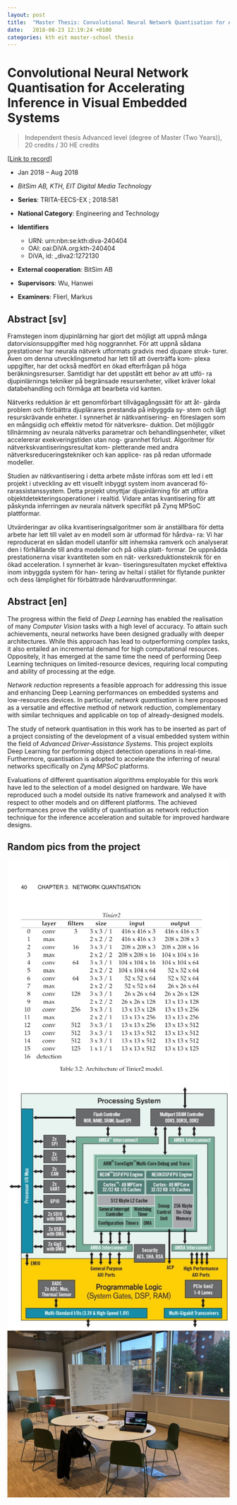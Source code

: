 ```yaml
---
layout: post
title:  "Master Thesis: Convolutional Neural Network Quantisation for Accelerating Inference in Visual Embedded Systems"
date:   2018-08-23 12:19:24 +0100
categories: kth eit master-school thesis
---
```

# Convolutional Neural Network Quantisation for Accelerating Inference in Visual Embedded Systems
> Independent thesis Advanced level (degree of Master (Two Years)), 20 credits / 30 HE credits

[[Link to record](http://urn.kb.se/resolve?urn=urn:nbn:se:kth:diva-240404)]

* Jan 2018 – Aug 2018
* _BitSim AB, KTH, EIT Digital Media Technology_ 
 


* **Series**: TRITA-EECS-EX ; 2018:581
* **National Category**: Engineering and Technology
* **Identifiers**
    * URN: urn:nbn:se:kth:diva-240404
    * OAI: oai:DiVA.org:kth-240404
    * DiVA, id: _diva2:1272130
* **External cooperation**: BitSim AB
* **Supervisors**: Wu, Hanwei
* **Examiners**: Flierl, Markus


## Abstract [sv]
Framstegen inom djupinlärning har gjort det möjligt att uppnå många datorvisionsuppgifter med hög noggrannhet. För att uppnå sådana prestationer har neurala nätverk utformats gradvis med djupare struk- turer. Även om denna utvecklingsmetod har lett till att överträffa kom- plexa uppgifter, har det också medfört en ökad efterfrågan på höga beräkningsresurser. Samtidigt har det uppstått ett behor av att utfö- ra djupinlärnings tekniker på begränsade resursenheter, vilket kräver lokal databehandling och förmåga att bearbeta vid kanten.

Nätverks reduktion är ett genomförbart tillvägagångssätt för att åt- gärda problem och förbättra djuplärares prestanda på inbyggda sy- stem och lågt resurskrävande enheter. I synnerhet är nätkvantisering- en föreslagen som en mångsidig och effektiv metod för nätverksre- duktion. Det möjliggör tillnärmning av neurala nätverks parametrar och behandlingsenheter, vilket accelererar exekveringstiden utan nog- grannhet förlust. Algoritmer för nätverkskvantiseringsresultat kom- pletterande med andra nätverksreduceringstekniker och kan applice- ras på redan utformade modeller.

Studien av nätkvantisering i detta arbete måste införas som ett led i ett projekt i utveckling av ett visuellt inbyggt system inom avancerad fö- rarassistanssystem. Detta projekt utnyttjar djupinlärning för att utföra objektdetekteringsoperationer i realtid. Vidare antas kvantisering för att påskynda inferringen av neurala nätverk specifikt på Zynq MPSoC plattformar.

Utvärderingar av olika kvantiseringsalgoritmer som är anställbara för detta arbete har lett till valet av en modell som är utformad för hårdva- ra: Vi har reproducerat en sådan modell utanför sitt inhemska ramverk och analyserat den i förhållande till andra modeller och på olika platt- formar. De uppnådda prestationerna visar kvantiteten som en nät- verksreduktionsteknik för en ökad acceleration. I synnerhet är kvan- tiseringsresultaten mycket effektiva inom inbyggda system för han- tering av heltal i stället för flytande punkter och dess lämplighet för förbättrade hårdvaruutformningar.

## Abstract [en]
The progress within the field of _Deep Learning_ has enabled the realisation of many _Computer Vision_ tasks with a high level of accuracy. To attain such achievements, neural networks have been designed gradually with deeper architectures. While this approach has lead to outperforming complex tasks, it also entailed an incremental demand for high computational resources. Oppositely, it has emerged at the same time the need of performing Deep Learning techniques on limited-resource devices, requiring local computing and ability of processing at the edge.

_Network reduction_ represents a feasible approach for addressing this issue and enhancing Deep Learning performances on embedded systems and low-resources devices. In particular, _network quantisation_ is here proposed as a versatile and effective method of network reduction, complementary with similar techniques and applicable on top of already-designed models.

The study of network quantisation in this work has to be inserted as part of a project consisting of the development of a visual embedded system within the field of _Advanced Driver-Assistance Systems_. This project exploits Deep Learning for performing object detection operations in real-time. Furthermore, quantisation is adopted to accelerate the inferring of neural networks specifically on _Zynq MPSoC_ platforms.

Evaluations of different quantisation algorithms employable for this work have led to the selection of a model designed on hardware. We have reproduced such a model outside its native framework and analysed it with respect to other models and on different platforms. The achieved performances prove the validity of quantisation as network reduction technique for the inference acceleration and suitable for improved hardware designs.

## Random pics from the project
![tinier-yolo2](/assets/img/2018-08-23-Master_Thesis/tinier-yolo.png)
![zynq-architecture](/assets/img/2018-08-23-Master_Thesis/zynq-architecture.png)
![preparation](/assets/img/2018-08-23-Master_Thesis/preparation.jpg)
